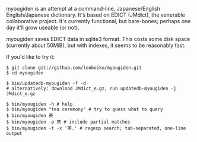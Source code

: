 myougiden is an attempt at a command-line, Japanese/English
English/Japanese dictionary.  It's based on EDICT (JMdict), the
venerable collaborative project.  It's currently functional, but
bare-bones; perhaps one day it'll grow useable (or not).

myougiden saves EDICT data in sqlite3 format. This costs some disk
space (currently about 50MiB), but with indexes, it seems to be
reasonably fast.

If you'd like to try it:

    $ git clone git://github.com/leoboiko/myougiden.git
    $ cd myougiden

    $ bin/updatedb-myougiden -f -d
    # alternatively: download JMdict_e.gz, run updatedb-myougiden -j JMdict_e.gz

    $ bin/myougiden -h # help
    $ bin/myougiden "tea ceremony" # try to guess what to query
    $ bin/myougiden 茶
    $ bin/myougiden -p 茶 # include partial matches
    $ bin/myougiden -t -x '茶.' # regexp search; tab-separated, one-line output
  